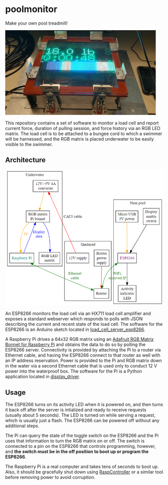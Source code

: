 # poolmonitor

Make your own pool treadmill!

![Pool monitor in action](assets/poolmonitor.gif)

This repository contains a set of software to monitor a load cell and report
current force, duration of pulling session, and force history via an RGB LED
matrix.  The load cell is to be attached to a bungee cord to which a swimmer
will be harnessed, and the RGB matrix is placed underwater to be easily visible
to the swimmer.

## Architecture
![Pool monitor architecture](assets/Architecture.png)

An ESP8266 monitors the load cell via an HX711 load cell amplifier and exposes
a standard webserver which responds to polls with JSON describing the current
and recent state of the load cell.  The software for the ESP8266 is an Arduino
sketch located in [load_cell_server_esp8266](load_cell_server_esp8266).

A Raspberry Pi drives a 64x32 RGB matrix using an
[Adafruit RGB Matrix Bonnet for Raspberry Pi](https://www.adafruit.com/product/3211)
and obtains the data to do so by polling the ESP8266 server.  Connectivity is
provided by attaching the Pi to a router via Ethernet cable, and having the
ESP8266 connect to that router as well with an IP address reservation.  Power
is provided to the Pi and RGB matrix down in the water via a second Ethernet
cable that is used only to conduct 12 V power into the waterproof box.  The
software for the Pi is a Python application located in
[display_driver](display_driver).

## Usage
The ESP8266 turns on its activity LED when it is powered on, and then turns it
back off after the server is intialized and ready to receive requests (usually
about 5 seconds).  The LED is turned on while serving a request, which is
usually just a flash.  The ESP8266 can be powered off without any additional
steps.

The Pi can query the state of the toggle switch on the ESP8266 and the Pi uses
that information to turn the RGB matrix on or off.  The switch is connected to
a pin on the ESP8266 that controls programming, however, and **the switch must be
in the off position to boot up or program the ESP8266**.

The Raspberry Pi is a real computer and takes tens of seconds to boot up.  Also,
it should be gracefully shut down using
[RaspController](https://play.google.com/store/apps/details?id=it.Ettore.raspcontroller)
or a similar tool before removing power to avoid corruption.
